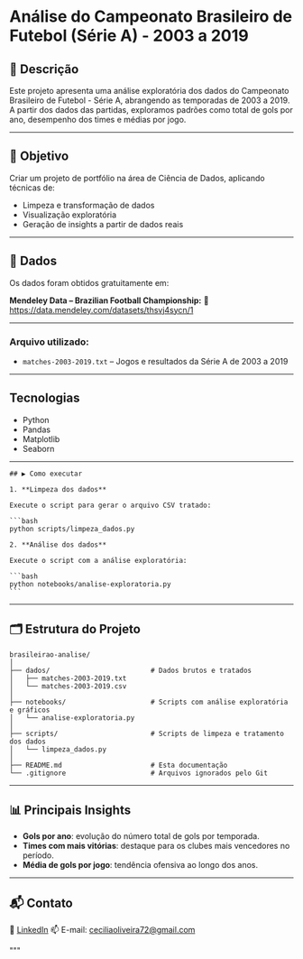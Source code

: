 
# Análise do Campeonato Brasileiro de Futebol (Série A) - 2003 a 2019

## 📌 Descrição
Este projeto apresenta uma análise exploratória dos dados do Campeonato Brasileiro de Futebol - Série A, abrangendo as temporadas de 2003 a 2019. 
A partir dos dados das partidas, exploramos padrões como total de gols por ano, desempenho dos times e médias por jogo.

---

## 🎯 Objetivo
Criar um projeto de portfólio na área de Ciência de Dados, aplicando técnicas de:
- Limpeza e transformação de dados
- Visualização exploratória
- Geração de insights a partir de dados reais

---

## 📂 Dados
Os dados foram obtidos gratuitamente em:

**Mendeley Data – Brazilian Football Championship:**
📎 https://data.mendeley.com/datasets/thsvj4sycn/1

---

### Arquivo utilizado:
- `matches-2003-2019.txt` – Jogos e resultados da Série A de 2003 a 2019

---

## Tecnologias

- Python
- Pandas
- Matplotlib
- Seaborn

---

````
## ▶️ Como executar

1. **Limpeza dos dados**

Execute o script para gerar o arquivo CSV tratado:

```bash
python scripts/limpeza_dados.py
````
````
2. **Análise dos dados**

Execute o script com a análise exploratória:

```bash
python notebooks/analise-exploratoria.py
```
````
---

## 🗂️ Estrutura do Projeto

```
brasileirao-analise/
│
├── dados/                         # Dados brutos e tratados
│   ├── matches-2003-2019.txt
│   └── matches-2003-2019.csv
│
├── notebooks/                     # Scripts com análise exploratória e gráficos
│   └── analise-exploratoria.py
│
├── scripts/                       # Scripts de limpeza e tratamento dos dados
│   └── limpeza_dados.py
│
├── README.md                      # Esta documentação
└── .gitignore                     # Arquivos ignorados pelo Git
```

---

## 📊 Principais Insights

* **Gols por ano**: evolução do número total de gols por temporada.
* **Times com mais vitórias**: destaque para os clubes mais vencedores no período.
* **Média de gols por jogo**: tendência ofensiva ao longo dos anos.

---

## 📬 Contato

🔗 [LinkedIn](https://www.linkedin.com/in/ceciliagomes1)
📫 E-mail: [ceciliaoliveira72@gmail.com](mailto:ceciliaoliveira72@gmail.com)

"""
